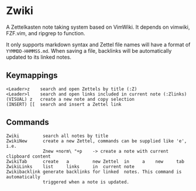 # Zwiki

A Zettelkasten note taking system based on VimWiki. It depends on vimwiki, FZF.vim, and ripgrep to function.

It only supports markdown syntax and Zettel file names will have a format of
`YYMMDD-HHMMSS.md`. When saving a file, backlinks will be automatically updated to its
linked notes.

## Keymappings

```
<Leader>z    search and open Zettels by title (:Z)
<Leader>l    search and open links included in current note (:Zlinks)
(VISUAL) z   create a new note and copy selection
(INSERT) [[  search and insert a Zettel link
```

## Commands

```
Zwiki         search all notes by title
ZwikiNew      create a new Zettel, commands can be supplied like 'e', i.e.
              Znew +norm\ "+p    -> create a note with current clipboard content
ZwikiTab      create   a         new Zettel  in     a    new     tab
ZwikiLinks    list     links     in  current note
Zwikibacklink generate backlinks for linked  notes. This command is automatically
              triggered when a note is updated.
```
